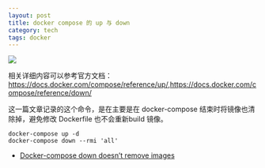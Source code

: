 ```yaml
---
layout: post
title: docker compose 的 up 与 down
category: tech
tags: docker
---
```

![](https://cdn.kelu.org/blog/tags/docker.jpg)

相关详细内容可以参考官方文档：<https://docs.docker.com/compose/reference/up/>,<https://docs.docker.com/compose/reference/down/>

这一篇文章记录的这个命令，是在主要是在 docker-compose 结束时将镜像也清除掉，避免修改 Dockerfile 也不会重新build 镜像。

	docker-compose up -d
	docker-compose down --rmi 'all'

* [Docker-compose down doesn’t remove images](https://forums.docker.com/t/docker-compose-down-doesnt-remove-images/22778)
